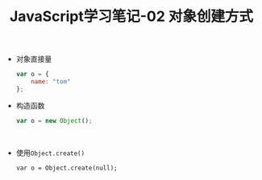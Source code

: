 ﻿---
layout: post
title: JavaScript学习笔记-02 对象创建方式
categories: JavaScript
tags: [学习笔记]
---

-   对象直接量

    ```javascript
    var o = {
        name: "tom"
    };
    ```

<!--more-->

-   构造函数

    ```javascript
    var o = new Object();
    ```

    ​

-   使用`Object.create()`

    `var o = Object.create(null);`
